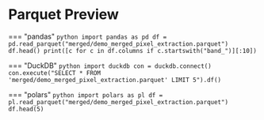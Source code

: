 # Parquet Preview

=== "pandas"
    ```python
    import pandas as pd
    df = pd.read_parquet("merged/demo_merged_pixel_extraction.parquet")
    df.head()
    print([c for c in df.columns if c.startswith("band_")][:10])
    ```

=== "DuckDB"
    ```python
    import duckdb
    con = duckdb.connect()
    con.execute("SELECT * FROM 'merged/demo_merged_pixel_extraction.parquet' LIMIT 5").df()
    ```

=== "polars"
    ```python
    import polars as pl
    df = pl.read_parquet("merged/demo_merged_pixel_extraction.parquet")
    df.head(5)
    ```
